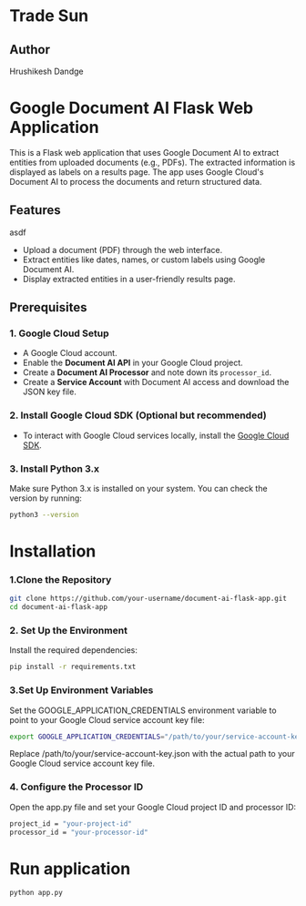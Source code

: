 # Trade Sun

## Author
Hrushikesh Dandge

# Google Document AI Flask Web Application

This is a Flask web application that uses Google Document AI to extract entities from uploaded documents (e.g., PDFs). The extracted information is displayed as labels on a results page. The app uses Google Cloud's Document AI to process the documents and return structured data.

## Features
asdf
- Upload a document (PDF) through the web interface.
- Extract entities like dates, names, or custom labels using Google Document AI.
- Display extracted entities in a user-friendly results page.

## Prerequisites

### 1. Google Cloud Setup
- A Google Cloud account.
- Enable the **Document AI API** in your Google Cloud project.
- Create a **Document AI Processor** and note down its `processor_id`.
- Create a **Service Account** with Document AI access and download the JSON key file.

### 2. Install Google Cloud SDK (Optional but recommended)
- To interact with Google Cloud services locally, install the [Google Cloud SDK](https://cloud.google.com/sdk/docs/install).

### 3. Install Python 3.x

Make sure Python 3.x is installed on your system. You can check the version by running:

```bash
python3 --version
```

# Installation

### 1.Clone the Repository

```bash 
git clone https://github.com/your-username/document-ai-flask-app.git
cd document-ai-flask-app
```



### 2. Set Up the Environment

Install the required dependencies:

```bash 
pip install -r requirements.txt
```
### 3.Set Up Environment Variables

Set the GOOGLE_APPLICATION_CREDENTIALS environment variable to point to your Google Cloud service account key file:

```bash
export GOOGLE_APPLICATION_CREDENTIALS="/path/to/your/service-account-key.json"
```

Replace /path/to/your/service-account-key.json with the actual path to your Google Cloud service account key file.



### 4. Configure the Processor ID

Open the app.py file and set your Google Cloud project ID and processor ID:

```bash
project_id = "your-project-id"
processor_id = "your-processor-id"
```

# Run application

```bash 
python app.py
```